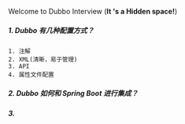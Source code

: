 Welcome to Dubbo Interview (**It 's a Hidden space!**)



##### 1. Dubbo 有几种配置方式？

```life
1. 注解
2. XML(清晰，易于管理)
3. API
4. 属性文件配置
```



##### 2. Dubbo 如何和 Spring Boot 进行集成？

##### 3. 

#####

#####

#####

#####

#####

#####

#####





